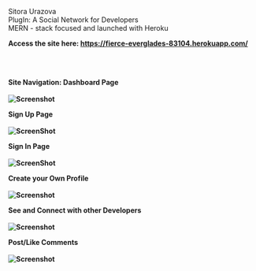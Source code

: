 Sitora Urazova </br>
PlugIn: A Social Network for Developers </br>
MERN - stack focused and launched with Heroku </br>

<strong>Access the site here: https://fierce-everglades-83104.herokuapp.com/ <strong>



</br>
</br>

Site Navigation: Dashboard Page </br> </br>
![Screenshot](https://i.postimg.cc/zDWNP8JL/Screen-Shot-2019-02-16-at-1-03-26-PM.png)

Sign Up Page </br> </br>
![ScreenShot](https://i.postimg.cc/xCzw73Sr/Screen-Shot-2019-02-16-at-1-03-42-PM.png)

Sign In Page </br> </br>
![ScreenShot](https://i.postimg.cc/vmcF7dqZ/Screen-Shot-2019-02-16-at-1-03-55-PM.png)

Create your Own Profile </br></br>
![Screenshot](https://i.postimg.cc/hvRkqQSX/Screen-Shot-2019-02-16-at-1-04-08-PM.png)

See and Connect with other Developers </br></br>
![Screenshot](https://i.postimg.cc/6pHxGQhP/Screen-Shot-2019-02-16-at-1-04-52-PM.png)

Post/Like Comments </br></br>
![Screenshot](https://i.postimg.cc/JhvwPdvc/Screen-Shot-2019-02-16-at-1-05-05-PM.png)
